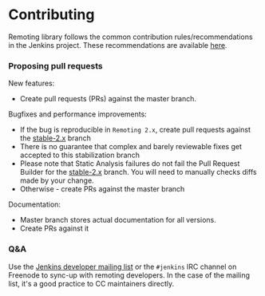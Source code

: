 Contributing
=====

Remoting library follows the common contribution rules/recommendations in the Jenkins project.
These recommendations are available [here](https://wiki.jenkins-ci.org/display/JENKINS/Beginners+Guide+to+Contributing).

### Proposing pull requests

New features:
* Create pull requests (PRs) against the master branch.

Bugfixes and performance improvements:

* If the bug is reproducible in <code>Remoting 2.x</code>, create pull requests against the [stable-2.x](https://github.com/jenkinsci/remoting/tree/stable-2.x) branch
 * There is no guarantee that complex and barely reviewable fixes get accepted to this stabilization branch
 * Please note that Static Analysis failures do not fail the Pull Request Builder for the [stable-2.x](https://github.com/jenkinsci/remoting/tree/stable-2.x) branch.
You will need to manually checks diffs made by your change.
* Otherwise - create PRs against the master branch

Documentation:
* Master branch stores actual documentation for all versions. 
* Create PRs against it

### Q&A

Use the [Jenkins developer mailing list](https://groups.google.com/forum/#!forum/jenkinsci-dev) or the <code>#jenkins</code> IRC channel on Freenode to sync-up with remoting developers.
In the case of the mailing list, it's a good practice to CC maintainers directly.
